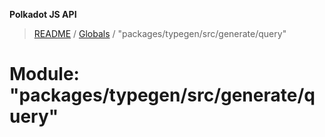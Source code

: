 **Polkadot JS API**

> [README](../README.md) / [Globals](../globals.md) / "packages/typegen/src/generate/query"

# Module: "packages/typegen/src/generate/query"
